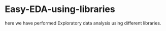 # Easy-EDA-using-libraries
here we have performed Exploratory data analysis using different libraries.
